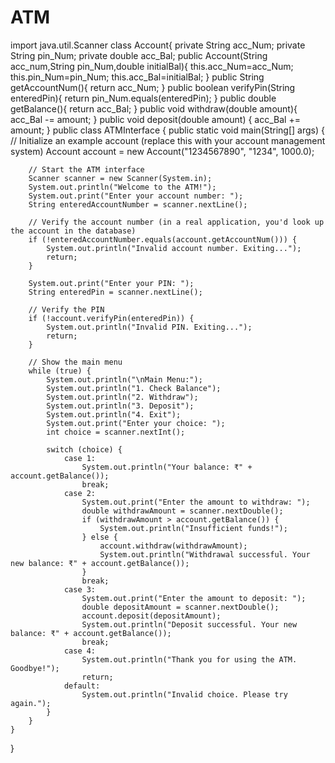 # ATM
import java.util.Scanner
class Account{
  private String acc_Num;
  private String pin_Num;
  private double acc_Bal;
  public Account(String acc_num,String pin_Num,double initialBal){
    this.acc_Num=acc_Num;
    this.pin_Num=pin_Num;
    this.acc_Bal=initialBal;
  }
  public String getAccountNum(){
   return acc_Num;
  }
  public boolean verifyPin(String enteredPin){
   return pin_Num.equals(enteredPin);
  }
  public double getBalance(){
   return acc_Bal;
  }
  public void withdraw(double amount){
    acc_Bal -= amount;
  }
   public void deposit(double amount) {
    acc_Bal += amount;
  }
public class ATMInterface {
    public static void main(String[] args) {
        // Initialize an example account (replace this with your account management system)
        Account account = new Account("1234567890", "1234", 1000.0);

        // Start the ATM interface
        Scanner scanner = new Scanner(System.in);
        System.out.println("Welcome to the ATM!");
        System.out.print("Enter your account number: ");
        String enteredAccountNumber = scanner.nextLine();

        // Verify the account number (in a real application, you'd look up the account in the database)
        if (!enteredAccountNumber.equals(account.getAccountNum())) {
            System.out.println("Invalid account number. Exiting...");
            return;
        }

        System.out.print("Enter your PIN: ");
        String enteredPin = scanner.nextLine();

        // Verify the PIN
        if (!account.verifyPin(enteredPin)) {
            System.out.println("Invalid PIN. Exiting...");
            return;
        }

        // Show the main menu
        while (true) {
            System.out.println("\nMain Menu:");
            System.out.println("1. Check Balance");
            System.out.println("2. Withdraw");
            System.out.println("3. Deposit");
            System.out.println("4. Exit");
            System.out.print("Enter your choice: ");
            int choice = scanner.nextInt();

            switch (choice) {
                case 1:
                    System.out.println("Your balance: ₹" + account.getBalance());
                    break;
                case 2:
                    System.out.print("Enter the amount to withdraw: ");
                    double withdrawAmount = scanner.nextDouble();
                    if (withdrawAmount > account.getBalance()) {
                        System.out.println("Insufficient funds!");
                    } else {
                        account.withdraw(withdrawAmount);
                        System.out.println("Withdrawal successful. Your new balance: ₹" + account.getBalance());
                    }
                    break;
                case 3:
                    System.out.print("Enter the amount to deposit: ");
                    double depositAmount = scanner.nextDouble();
                    account.deposit(depositAmount);
                    System.out.println("Deposit successful. Your new balance: ₹" + account.getBalance());
                    break;
                case 4:
                    System.out.println("Thank you for using the ATM. Goodbye!");
                    return;
                default:
                    System.out.println("Invalid choice. Please try again.");
            }
        }
    }
}
